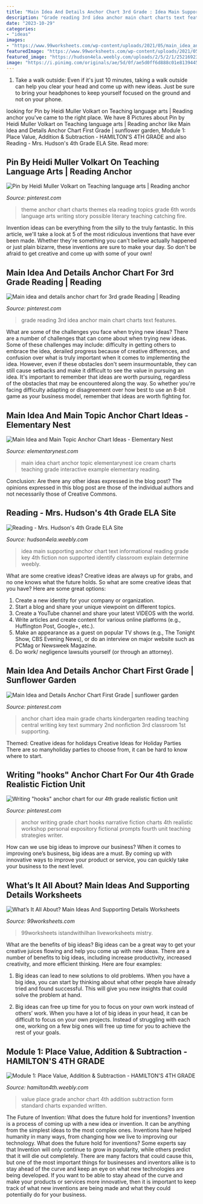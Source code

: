 ```yaml
---
title: "Main Idea And Details Anchor Chart 3rd Grade : Idea Main Supporting Anchor Chart Text Informational Reading Grade Key 4th Fiction Non Supported Identify Classroom Explain Determine Weebly"
description: "Grade reading 3rd idea anchor main chart charts text features"
date: "2023-10-29"
categories:
- "ideas"
images:
- "https://www.99worksheets.com/wp-content/uploads/2021/05/main_idea_and_supporting_details__worksheet_8.jpg"
featuredImage: "https://www.99worksheets.com/wp-content/uploads/2021/05/main_idea_and_supporting_details__worksheet_8.jpg"
featured_image: "https://hudson4ela.weebly.com/uploads/2/5/2/1/25216923/513499_orig.jpg"
image: "https://i.pinimg.com/originals/ae/5d/0f/ae5d0ff6d888c01e8139445634ae6030.jpg"
---
```



1. Take a walk outside: Even if it's just 10 minutes, taking a walk outside can help you clear your head and come up with new ideas. Just be sure to bring your headphones to keep yourself focused on the ground and not on your phone.

	

		
looking for Pin by Heidi Muller Volkart on Teaching language arts | Reading anchor you've came to the right place. We have 8 Pictures about Pin by Heidi Muller Volkart on Teaching language arts | Reading anchor like Main Idea and Details Anchor Chart First Grade | sunflower garden, Module 1: Place Value, Addition &amp; Subtraction - HAMILTON&#039;S 4TH GRADE and also Reading - Mrs. Hudson&#039;s 4th Grade ELA Site. Read more:
		
    
## Pin By Heidi Muller Volkart On Teaching Language Arts | Reading Anchor

<img loading=lazy src="https://i.pinimg.com/originals/9c/5c/70/9c5c707dcaf18c6dc474b6925b958c03.jpg" onerror="this.onerror=null;this.src='https://tse2.mm.bing.net/th?id=OIP.uWo1179cxsGyARU9_4eepQHaJ4&amp;pid=15.1';" alt="Pin by Heidi Muller Volkart on Teaching language arts | Reading anchor">

_Source: pinterest.com_

>theme anchor chart charts themes ela reading topics grade 6th words language arts writing story possible literary teaching catching fire. 

	

Invention ideas can be everything from the silly to the truly fantastic. In this article, we'll take a look at 5 of the most ridiculous inventions that have ever been made. Whether they're something you can't believe actually happened or just plain bizarre, these inventions are sure to make your day. So don't be afraid to get creative and come up with some of your own!

    
## Main Idea And Details Anchor Chart For 3rd Grade Reading | Reading

<img loading=lazy src="https://i.pinimg.com/736x/5e/13/f4/5e13f44c4b3ea8b30f9b61ad703be1cb--poster-ideas-rd-grade-reading.jpg" onerror="this.onerror=null;this.src='https://tse3.mm.bing.net/th?id=OIP.lhsSqu6pm_NY145aAthCIQHaHa&amp;pid=15.1';" alt="Main idea and details anchor chart for 3rd grade Reading | Reading">

_Source: pinterest.com_

>grade reading 3rd idea anchor main chart charts text features. 

	

What are some of the challenges you face when trying new ideas?
There are a number of challenges that can come about when trying new ideas. Some of these challenges may include: difficulty in getting others to embrace the idea, derailed progress because of creative differences, and confusion over what is truly important when it comes to implementing the idea. However, even if these obstacles don't seem insurmountable, they can still cause setbacks and make it difficult to see the value in pursuing an idea. It's important to remember that ideas are worth pursuing, regardless of the obstacles that may be encountered along the way. So whether you're facing difficulty adapting or disagreement over how best to use an 8-bit game as your business model, remember that ideas are worth fighting for.

    
## Main Idea And Main Topic Anchor Chart Ideas - Elementary Nest

<img loading=lazy src="http://elementarynest.com/wp-content/uploads/2019/01/Slide2.png" onerror="this.onerror=null;this.src='https://tse3.mm.bing.net/th?id=OIP.NluSLnnbbkk4Ve8PaCbBaQHaJ4&amp;pid=15.1';" alt="Main Idea and Main Topic Anchor Chart Ideas - Elementary Nest">

_Source: elementarynest.com_

>main idea chart anchor topic elementarynest ice cream charts teaching grade interactive example elementary reading. 

	

Conclusion: Are there any other ideas expressed in the blog post?
The opinions expressed in this blog post are those of the individual authors and not necessarily those of Creative Commons.

    
## Reading - Mrs. Hudson&#039;s 4th Grade ELA Site

<img loading=lazy src="https://hudson4ela.weebly.com/uploads/2/5/2/1/25216923/513499_orig.jpg" onerror="this.onerror=null;this.src='https://tse1.mm.bing.net/th?id=OIP.9LnS5r3iEveQJ1R4d3z17AHaJ3&amp;pid=15.1';" alt="Reading - Mrs. Hudson&#039;s 4th Grade ELA Site">

_Source: hudson4ela.weebly.com_

>idea main supporting anchor chart text informational reading grade key 4th fiction non supported identify classroom explain determine weebly. 

	

What are some creative ideas?
Creative ideas are always up for grabs, and no one knows what the future holds. So what are some creative ideas that you have? Here are some great options: 
1. Create a new identity for your company or organization.
2. Start a blog and share your unique viewpoint on different topics.
3. Create a YouTube channel and share your latest VIDEOS with the world. 
4. Write articles and create content for various online platforms (e.g., Huffington Post, Google+, etc.). 
5. Make an appearance as a guest on popular TV shows (e.g., The Tonight Show, CBS Evening News), or do an interview on major website such as PCMag or Newsweek Magazine. 
6. Do work/ negligence lawsuits yourself (or through an attorney).

    
## Main Idea And Details Anchor Chart First Grade | Sunflower Garden

<img loading=lazy src="https://i.pinimg.com/736x/c9/61/49/c96149e2d034ee710eeb493b082e7db4--main-idea-anchor-chart-first-grade-rd-grade-main-idea.jpg?b=t" onerror="this.onerror=null;this.src='https://tse3.mm.bing.net/th?id=OIP.n5IHzNsxt68-ajs_LN_nOQHaJm&amp;pid=15.1';" alt="Main Idea and Details Anchor Chart First Grade | sunflower garden">

_Source: pinterest.com_

>anchor chart idea main grade charts kindergarten reading teaching central writing key text summary 2nd nonfiction 3rd classroom 1st supporting. 

	

Themed: Creative ideas for holidays
Creative Ideas for Holiday Parties
There are so manyholiday parties to choose from, it can be hard to know where to start.

    
## Writing &quot;hooks&quot; Anchor Chart For Our 4th Grade Realistic Fiction Unit

<img loading=lazy src="https://i.pinimg.com/originals/ae/5d/0f/ae5d0ff6d888c01e8139445634ae6030.jpg" onerror="this.onerror=null;this.src='https://tse2.mm.bing.net/th?id=OIP.A0-w6T0sLZH7XxUWuIF3WAHaJ4&amp;pid=15.1';" alt="Writing &quot;hooks&quot; anchor chart for our 4th grade realistic fiction unit">

_Source: pinterest.com_

>anchor writing grade chart hooks narrative fiction charts 4th realistic workshop personal expository fictional prompts fourth unit teaching strategies writer. 

	

How can we use big ideas to improve our business?
When it comes to improving one’s business, big ideas are a must. By coming up with innovative ways to improve your product or service, you can quickly take your business to the next level.

    
## What’s It All About? Main Ideas And Supporting Details Worksheets

<img loading=lazy src="https://www.99worksheets.com/wp-content/uploads/2021/05/main_idea_and_supporting_details__worksheet_8.jpg" onerror="this.onerror=null;this.src='https://tse2.mm.bing.net/th?id=OIP.pKUufbZWhH6bmvnSzBEF_wHaJk&amp;pid=15.1';" alt="What’s It All About? Main Ideas And Supporting Details Worksheets">

_Source: 99worksheets.com_

>99worksheets istandwithilhan liveworksheets mistry. 

	

What are the benefits of big ideas?
Big ideas can be a great way to get your creative juices flowing and help you come up with new ideas. There are a number of benefits to big ideas, including increase productivity, increased creativity, and more efficient thinking. Here are four examples:
1. Big ideas can lead to new solutions to old problems. When you have a big idea, you can start by thinking about what other people have already tried and found successful. This will give you new insights that could solve the problem at hand.

2. Big ideas can free up time for you to focus on your own work instead of others’ work. When you have a lot of big ideas in your head, it can be difficult to focus on your own projects. Instead of struggling with each one, working on a few big ones will free up time for you to achieve the rest of your goals.

    
## Module 1: Place Value, Addition &amp; Subtraction - HAMILTON&#039;S 4TH GRADE

<img loading=lazy src="http://hamilton4th.weebly.com/uploads/5/5/3/2/55324607/563508_orig.jpg" onerror="this.onerror=null;this.src='https://tse1.mm.bing.net/th?id=OIP.mijUGrP2_AbMaauDqwWcPQHaJ3&amp;pid=15.1';" alt="Module 1: Place Value, Addition &amp; Subtraction - HAMILTON&#039;S 4TH GRADE">

_Source: hamilton4th.weebly.com_

>value place grade anchor chart 4th addition subtraction form standard charts expanded written. 

	

The Future of Invention: What does the future hold for inventions?
Invention is a process of coming up with a new idea or invention. It can be anything from the simplest ideas to the most complex ones. Inventions have helped humanity in many ways, from changing how we live to improving our technology. What does the future hold for inventions? Some experts say that Invention will only continue to grow in popularity, while others predict that it will die out completely. There are many factors that could cause this, but one of the most important things for businesses and inventors alike is to stay ahead of the curve and keep an eye on what new technologies are being developed. If you want to be able to stay ahead of the curve and make your products or services more innovative, then it is important to keep track of what new inventions are being made and what they could potentially do for your business.

